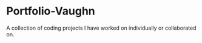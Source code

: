 # Portfolio-Vaughn
A collection of coding projects I have worked on individually or collaborated on.
